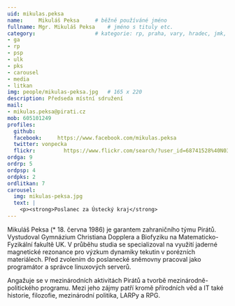 ```yaml
---
uid: mikulas.peksa
name:     Mikuláš Peksa  	# běžně používáné jméno
fullname: Mgr. Mikuláš Peksa  	# jméno s tituly etc.
category:                 	# kategorie: rp, praha, vary, hradec, jmk, senat
- ga
- rp
- psp
- ulk
- pks
- carousel
- media
- litkan
img: people/mikulas-peksa.jpg   # 165 x 220
description: Předseda místní sdružení
mail:
- mikulas.peksa@pirati.cz
mob: 605101249
profiles:
  github:       
  facebook:     https://www.facebook.com/mikulas.peksa
  twitter: vonpecka
  flickr:		  https://www.flickr.com/search/?user_id=68741528%40N03&sort=date-taken-desc&text=mikul%C3%A1%C5%A1%20peksa&view_all=1
ordga: 9
ordrp: 5
ordpsp: 4
ordpks: 2
ordlitkan: 7
carousel:
  img: mikulas-peksa.jpg
  text: |
    <p><strong>Poslanec za Ústecký kraj</strong>
---
```


Mikuláš Peksa (* 18. června 1986) je garantem zahraničního týmu Pirátů. Vystudoval Gymnázium Christiana Dopplera a Biofyziku na Matematicko-Fyzikální fakultě UK. V průběhu studia se specializoval na využití jaderné magnetické rezonance pro výzkum dynamiky tekutin v porézních materiálech. Před zvolením do poslanecké sněmovny pracoval jako programátor a správce linuxových serverů.

Angažuje se v mezinárodních aktivitách Pirátů a tvorbě mezinárodně-politického programu. Mezi jeho zájmy patří kromě přírodních věd a IT také historie, filozofie, mezinárodní politika, LARPy a RPG.
